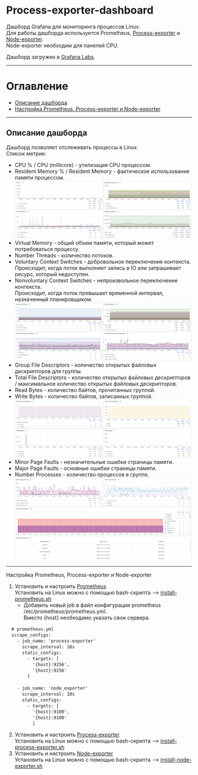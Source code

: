 # Process-exporter-dashboard
Дашборд Grafana для мониторинга процессов Linux.  
Для работы дашборда используется Prometheus, [Process-exporter](https://github.com/ncabatoff/process-exporter)
и [Node-exporter](https://github.com/prometheus/node_exporter).  
Node-exporter необходим для панелей CPU.

Дашборд загружен в [Grafana Labs](https://grafana.com/grafana/dashboards/22161-process-exporter-dashboard/).

---
# Оглавление
* [Описание дашборда](#dashboardDescription)
* [Настройка Prometheus, Process-exporter и Node-exporter](#settings)

---
## Описание дашборда <a id="dashboardDescription"></a>
Дашборд позволяет отслеживать процессы в Linux.  
Список метрик:
* CPU % / CPU (millicore) - утилизация CPU процессом.  
* Resident Memory % / Resident Memory - фактическое использование памяти процессом.
  ![Summary - картинка](https://raw.githubusercontent.com/promokk/process-exporter-dashboard/main/data/CPU_Memory.png)
* Virtual Memory - общий объем памяти, который может потребоваться процессу.  
* Number Threads - количество потоков.  
* Voluntary Context Switches - добровольное переключение контекста.  
  Происходит, когда поток выполняет запись в IO или запрашивает ресурс, который недоступен.  
* Nonvoluntary Context Switches - непроизвольное переключение контекста.  
  Происходит, когда поток превышает временной интервал, назначенный планировщиком.
  ![Summary - картинка](https://raw.githubusercontent.com/promokk/process-exporter-dashboard/main/data/Context.png)
* Group File Descriptors - количество открытых файловых дескрипторов для группы.  
* Total File Descriptors - 
  количество открытых файловых дескрипторов / максимальное количество открытых файловых дескрипторов.  
* Read Bytes - количество байтов, прочитанных группой.  
* Write Bytes - количество байтов, записанных группой.
  ![Summary - картинка](https://raw.githubusercontent.com/promokk/process-exporter-dashboard/main/data/File_Descriptors.png)
* Minor Page Faults - незначительные ошибки страницы памяти.  
* Major Page Faults - основные ошибки страницы памяти.  
* Number Processes - количество процессов в группе.
  ![Summary - картинка](https://raw.githubusercontent.com/promokk/process-exporter-dashboard/main/data/Page_Faults.png)

---
Настройка Prometheus, Process-exporter и Node-exporter <a id="settings"></a>
1. Установить и настроить [Prometheus](https://prometheus.io/docs/prometheus/latest/getting_started/)  
   Установить на Linux можно с помощью bash-скрипта -->
   [install-prometheus.sh](https://github.com/promokk/bash-scripts/blob/main/install-scripts/install-prometheus.sh)
    * Добавить новый job в файл конфигурации prometheus /etc/prometheus/prometheus.yml.  
      Вместо {host} необходимо указать свои сервера.

~~~shell
  # prometheus.yml
  scrape_configs:
    - job_name: 'process-exporter'
      scrape_interval: 10s
      static_configs:
        - targets: [
          '{host}:9256',
          '{host}:9256'
        ]
        
    - job_name: 'node_exporter'
      scrape_interval: 10s
      static_configs:
        - targets: [
          '{host}:9100',
          '{host}:9100'
          ]
 ~~~

2. Установить и настроить [Process-exporter](https://github.com/ncabatoff/process-exporter?tab=readme-ov-file)  
   Установить на Linux можно с помощью bash-скрипта -->
   [install-process-exporter.sh](https://github.com/promokk/bash-scripts/blob/main/install-scripts/install-process-exporter.sh)
3. Установить и настроить [Node-exporter](https://github.com/prometheus/node_exporter)  
   Установить на Linux можно с помощью bash-скрипта -->
   [install-node-exporter.sh](https://github.com/promokk/bash-scripts/blob/main/install-scripts/install-node-exporter.sh)
